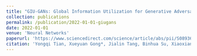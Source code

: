```yaml
---
title: "GIU-GANs: Global Information Utilization for Generative Adversarial Networks"
collection: publications
permalink: /publication/2022-01-01-giugans
date: 2022-01-01
venue: 'Neural Networks'
paperurl: 'https://www.sciencedirect.com/science/article/abs/pii/S0893608022001885'
citation: 'Yongqi Tian, Xueyuan Gong*, Jialin Tang, Binhua Su, Xiaoxiang Liu, and Xinyuan Zhang, &quot;GIU-GANs: Global Information Utilization for Generative Adversarial Networks,&quot; Neural Networks, 2022, 152: 487-498.'
---
```

